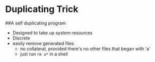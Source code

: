 # Duplicating Trick
##A self duplicating program

+ Designed to take up system resources
+ Discrete
+ easily remove generated files
	+ no collateral, provided there's no other files that began with 'a'
	+ just run `rm a*` in a shell

